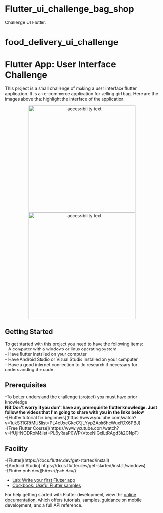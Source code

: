 # Flutter_ui_challenge_bag_shop
Challenge UI Flutter. 
# food_delivery_ui_challenge

# Flutter App: User Interface Challenge

This project is a small challenge of making a user interface flutter application. It is an e-commerce application for selling girl bag. Here are the images above that highlight the interface of the application.
<p align="center">
    <img src="readme_image\food_1-removebg-preview.png" width="350"  alt="accessibility text">
  <img src="readme_image\food_2-removebg-preview.png" width="350"  alt="accessibility text">

</p>
<h2>Getting Started</h2>
<p>
To get started with this project you need to have the following items:<br>
- A computer with a windows or linux operating system <br>
- Have flutter installed on your computer <br>
- Have Android Studio or Visual Studio installed on your computer <br>
- Have a good internet connection to do research if necessary for understanding the code <br> 
  
</p>

<h2>Prerequisites</h2>
<p>
-To better understand the challenge (project) you must have prior knowledge<br>
  <Strong> NB:Don't worry if you don't have any prerequisite flutter knowledge. Just follow the videos that I'm going to share with you in the links below </strong><br>
  -[Flutter tutorial for beginners](https://www.youtube.com/watch?v=1ukSR1GRtMU&list=PL4cUxeGkcC9jLYyp2Aoh6hcWuxFDX6PBJ)<br>
  -[Free Flutter Course](https://www.youtube.com/watch?v=IfUjHNODRoM&list=PL6yRaaP0WPkVtoeNIGqILtRAgd3h2CNpT)
</>
<h2>Facility</h2>
-[Flutter](https://docs.flutter.dev/get-started/install)<br>
-[Android Studio](https://docs.flutter.dev/get-started/install/windows)<br>
-[Flutter pub.dev](https://pub.dev/)


- [Lab: Write your first Flutter app](https://docs.flutter.dev/get-started/codelab)
- [Cookbook: Useful Flutter samples](https://docs.flutter.dev/cookbook)

For help getting started with Flutter development, view the
[online documentation](https://docs.flutter.dev/), which offers tutorials,
samples, guidance on mobile development, and a full API reference.
